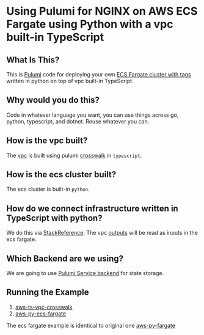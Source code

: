 # Using Pulumi for NGINX on AWS ECS Fargate using Python with a vpc built-in TypeScript

## What Is This?

This is [Pulumi](https://www.pulumi.com/) code for deploying your own [ECS Fargate cluster with tags](https://docs.aws.amazon.com/AmazonECS/latest/developerguide/AWS_Fargate.html) written in python on top of vpc built-in TypeScript.

## Why would you do this?
Code in whatever language you want, you can use things across go, python, typescript, and dotnet. Reuse whatever you can.

## How is the vpc built?

The [vpc](https://www.pulumi.com/docs/guides/crosswalk/aws/vpc/) is built using pulumi [crosswalk](https://www.pulumi.com/docs/guides/crosswalk/aws/) in `typescript`.

## How is the ecs cluster built?
The ecs cluster is built-in `python`.

## How do we connect infrastructure written in TypeScript with python?
We do this via [StackReference](https://www.pulumi.com/docs/intro/concepts/stack/#stackreferences).
The vpc [outputs](https://www.pulumi.com/docs/reference/cli/pulumi_stack_output/) will be read as inputs in the ecs fargate.

## Which Backend are we using?

We are going to use [Pulumi Service backend](https://www.pulumi.com/docs/intro/concepts/state/#pulumi-service-backend) for state storage.

## Running the Example

1. [aws-ts-vpc-crosswalk](../aws-ts-vpc-crosswalk)
2. [aws-py-ecs-fargate](../aws-py-ecs-fargate)

The ecs fargate example is identical to original one [aws-py-fargate](https://github.com/pulumi/examples/tree/master/aws-py-fargate)